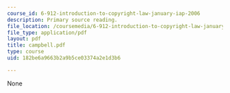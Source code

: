 ```yaml
---
course_id: 6-912-introduction-to-copyright-law-january-iap-2006
description: Primary source reading.
file_location: /coursemedia/6-912-introduction-to-copyright-law-january-iap-2006/182be6a9663b2a9b5ce03374a2e1d3b6_campbell.pdf
file_type: application/pdf
layout: pdf
title: campbell.pdf
type: course
uid: 182be6a9663b2a9b5ce03374a2e1d3b6

---
```

None